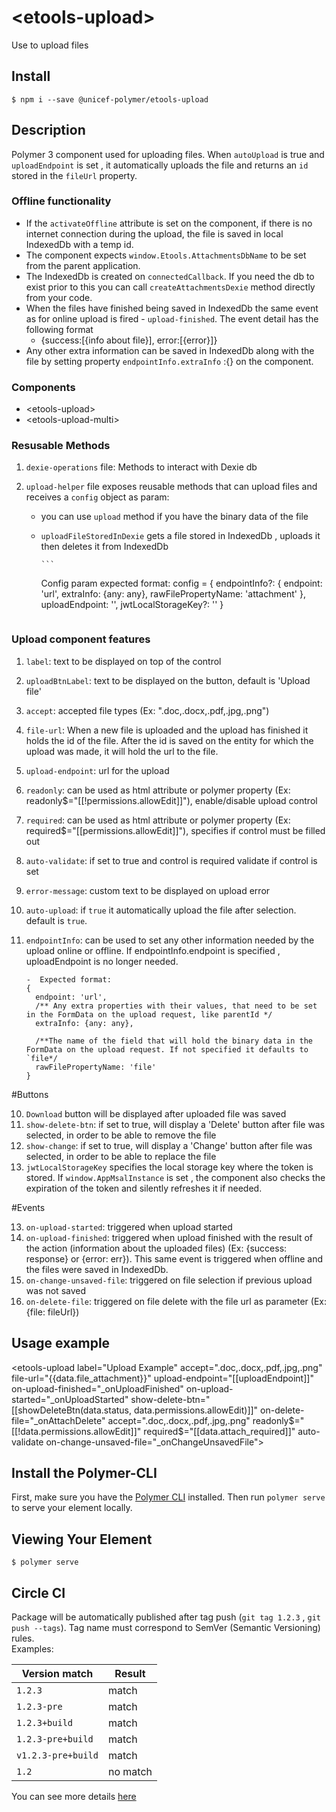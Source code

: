 # \<etools-upload\>

Use to upload files

## Install

`$ npm i --save @unicef-polymer/etools-upload`

## Description

Polymer 3 component used for uploading files.
When `autoUpload` is true and `uploadEndpoint` is set , it automatically uploads the file and returns an `id` stored in the `fileUrl` property.

### Offline functionality

- If the `activateOffline` attribute is set on the <etools-upload-multi> component, if there is no internet connection during the upload, the file is saved in local IndexedDb with a temp id.
- The component expects `window.Etools.AttachmentsDbName` to be set from the parent application.
- The IndexedDb is created on `connectedCallback`. If you need the db to exist prior to this you can call `createAttachmentsDexie` method directly from your code.
- When the files have finished being saved in IndexedDb the same event as for online upload is fired - `upload-finished`. The event detail has the following format
  - {success:[{info about file}], error:[{error}]}
- Any other extra information can be saved in IndexedDb along with the file by setting property `endpointInfo.extraInfo` :{} on the component.

### Components

- \<etools-upload\>
- \<etools-upload-multi\>

### Resusable Methods

1.  `dexie-operations` file: Methods to interact with Dexie db
2.  `upload-helper` file exposes reusable methods that can upload files and receives a `config` object as param:

    - you can use `upload` method if you have the binary data of the file
    - `uploadFileStoredInDexie` gets a file stored in IndexedDb , uploads it then deletes it from IndexedDb

          ```

      Config param expected format:
      config = {
      endpointInfo?: {
      endpoint: 'url',
      extraInfo: {any: any},
      rawFilePropertyName: 'attachment'
      },
      uploadEndpoint: '',
      jwtLocalStorageKey?: ''
      }

      ```

      ```

### Upload component features

1.  `label`: text to be displayed on top of the control
2.  `uploadBtnLabel`: text to be displayed on the button, default is 'Upload file'
3.  `accept`: accepted file types (Ex: ".doc,.docx,.pdf,.jpg,.png")
4.  `file-url`: When a new file is uploaded and the upload has finished it holds the id of the file. After the id is saved on the entity for which the upload was made, it will hold the url to the file.
5.  `upload-endpoint`: url for the upload
6.  `readonly`: can be used as html attribute or polymer property (Ex: readonly$="[[!permissions.allowEdit]]"), enable/disable upload control
7.  `required`: can be used as html attribute or polymer property (Ex: required$="[[permissions.allowEdit]]"), specifies if control must be filled out
8.  `auto-validate`: if set to true and control is required validate if control is set
9.  `error-message`: custom text to be displayed on upload error
10. `auto-upload`: if `true` it automatically upload the file after selection. default is `true`.
11. `endpointInfo`: can be used to set any other information needed by the upload online or offline. If endpointInfo.endpoint is specified , uploadEndpoint is no longer needed.

        -  Expected format:
        {
          endpoint: 'url',
          /** Any extra properties with their values, that need to be set in the FormData on the upload request, like parentId */
          extraInfo: {any: any},

          /**The name of the field that will hold the binary data in the FormData on the upload request. If not specified it defaults to `file*/
          rawFilePropertyName: 'file'
        }

#Buttons

10. `Download` button will be displayed after uploaded file was saved
11. `show-delete-btn`: if set to true, will display a 'Delete' button after file was selected, in order to be able to remove the file
12. `show-change`: if set to true, will display a 'Change' button after file was selected, in order to be able to replace the file
13. `jwtLocalStorageKey` specifies the local storage key where the token is stored. If `window.AppMsalInstance` is set , the component also checks the expiration of the token and silently refreshes it if needed.

#Events

13. `on-upload-started`: triggered when upload started
14. `on-upload-finished`: triggered when upload finished with the result of the action (information about the uploaded files) (Ex: {success: response} or {error: err}). This same event is triggered when offline and the files were saved in IndexedDb.
15. `on-change-unsaved-file`: triggered on file selection if previous upload was not saved
16. `on-delete-file`: triggered on file delete with the file url as parameter (Ex: {file: fileUrl})

## Usage example

<etools-upload
label="Upload Example"
accept=".doc,.docx,.pdf,.jpg,.png"
file-url="{{data.file_attachment}}"
upload-endpoint="[[uploadEndpoint]]"
on-upload-finished="\_onUploadFinished"
on-upload-started="\_onUploadStarted"
show-delete-btn="[[showDeleteBtn(data.status, data.permissions.allowEdit)]]"
on-delete-file="\_onAttachDelete"
accept=".doc,.docx,.pdf,.jpg,.png"
readonly$="[[!data.permissions.allowEdit]]"
		required$="[[data.attach_required]]"
auto-validate
on-change-unsaved-file="\_onChangeUnsavedFile">
</etools-upload>

## Install the Polymer-CLI

First, make sure you have the [Polymer CLI](https://www.npmjs.com/package/polymer-cli) installed. Then run `polymer serve` to serve your element locally.

## Viewing Your Element

```
$ polymer serve
```

## Circle CI

Package will be automatically published after tag push (`git tag 1.2.3` , `git push --tags`). Tag name must correspond to SemVer (Semantic Versioning) rules.  
Examples:

| Version match      | Result   |
| ------------------ | -------- |
| `1.2.3`            | match    |
| `1.2.3-pre`        | match    |
| `1.2.3+build`      | match    |
| `1.2.3-pre+build`  | match    |
| `v1.2.3-pre+build` | match    |
| `1.2`              | no match |

You can see more details [here](https://rgxdb.com/r/40OZ1HN5)
